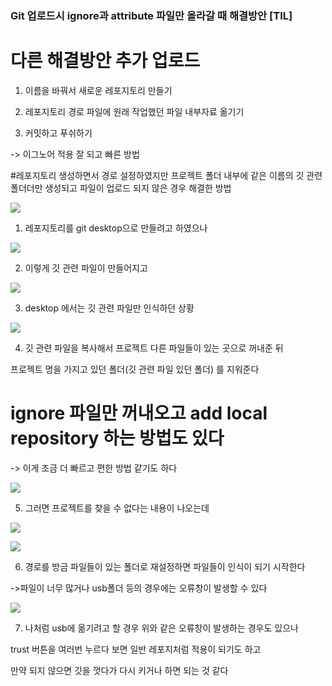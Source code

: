 ### Git 업로드시 ignore과 attribute 파일만 올라갈 때 해결방안 [TIL]

# 다른 해결방안 추가 업로드

1. 이름을 바꿔서 새로운 레포지토리 만들기

2. 레포지토리 경로 파일에 원래 작업했던 파일 내부자료 옮기기

3. 커밋하고 푸쉬하기

-> 이그노어 적용 잘 되고 빠른 방법

  

#레포지토리 생성하면서 경로 설정하였지만 프로젝트 폴더 내부에 같은 이름의 깃 관련 폴더더만 생성되고 파일이 업로드 되지 않은 경우 해결한 방법 

[![](https://blogger.googleusercontent.com/img/b/R29vZ2xl/AVvXsEjJ4qaCQN59q2ZqXNmrDVH915teqZnB2SQZufosLSOxoyzobnBAB9nI5nQPvTUHsdo1GjfMh9BaBngsk3C9ryWM10vGO6Rp1TAhjLwSOCJF9V8XF6P4VEM6GhrBWJFtyaEj5qhgrejARaF6r1F7lNy3dBjQajf_fxbzmN5owwS8LYrSPmqxUmocXMNiZ2u8/s320/%EC%8A%A4%ED%81%AC%EB%A6%B0%EC%83%B7%202023-12-14%20143530.png)](https://www.blogger.com/blog/post/edit/3583706664799492072/8703822555491804472#)

1. 레포지토리를 git desktop으로 만들려고 하였으나

[](https://www.blogger.com/blog/post/edit/3583706664799492072/8703822555491804472#)

[](https://www.blogger.com/blog/post/edit/3583706664799492072/8703822555491804472#)[![](https://blogger.googleusercontent.com/img/b/R29vZ2xl/AVvXsEhYK16yIzuiGRv6HEtgg2A4YDVldDDrH461yAeTsc9yGEnfrBosBA5BB84qZlYLa2V2KxIvAcjWMEPnvLNDR4WGlj3BSCdp_jD6WYZWKlw8sGGD0Jsqj-aGVoQoie1bv-2AG2Yd0-KjXisqfaGfebTumQujBWethMkeXO3KoR_EGKBJtRrIN124thHuPyZ2/s320/%EC%8A%A4%ED%81%AC%EB%A6%B0%EC%83%B7%202023-12-14%20143627.png)](https://www.blogger.com/blog/post/edit/3583706664799492072/8703822555491804472#)

2. 이렇게 깃 관련 파일이 만들어지고 

  

[![](https://blogger.googleusercontent.com/img/b/R29vZ2xl/AVvXsEjouPfE6ULi2WnCsYuCpSG-jZY9umq7BQ7aBf7_gR5jGWxsEygmIYDGv0TV4A6cuzwOwAb7O382fJdcWyBf2FZdWGTy1jIQbjOrsN1KpogsJCrPGskm-tYOLuRqDZrPjuYzMoCnNsbLBv8-8b2ESUhurTk8SLHLvjfaE_c8T21iB7bjgM6TydhIVpU2u7cv/s320/%EC%8A%A4%ED%81%AC%EB%A6%B0%EC%83%B7%202023-12-14%20143611.png)](https://www.blogger.com/blog/post/edit/3583706664799492072/8703822555491804472#)

3. desktop 에서는 깃 관련 파일만 인식하던 상황

  

![](https://blogger.googleusercontent.com/img/b/R29vZ2xl/AVvXsEi48EA-qSbP84IMzR8QrPSuFOyvCk95JJCLL7jQ9Q2hPXkpmCZjv0QYHzK69sFEF1b4350xY2934_BP1DuyhYV8MTxfXcmVMaLCqs-PIJxBatnGhuaToXVwFr0raDqJQ69dsoydN6gZXPUB1d9Vh21DaPvsJr8UlN7weuaQ7XnPy15BuGcljCEbOetGEsAV/s320/%EC%8A%A4%ED%81%AC%EB%A6%B0%EC%83%B7%202023-12-14%20143519.png)

  
4. 깃 관련 파일을 복사해서 프로젝트 다른 파일들이 있는 곳으로 꺼내준 뒤

프로젝트 명을 가지고 있던 폴더(깃 관련 파일 있던 폴더) 를 지워준다

  

# ignore 파일만 꺼내오고 add local repository 하는 방법도 있다

-> 이게 조금 더 빠르고 편한 방법 같기도 하다  

  

  
  

[![](https://blogger.googleusercontent.com/img/b/R29vZ2xl/AVvXsEh6hLW6O1TAV5Nb7bdznw3cEf2otYCbmkalj5ZvhwaFy4HhcEFqNZTPuIhiXXDTh-qvduNbk56beUV0rapVyOGSZX5ZaCPju-T0M0BwjMtw3n9mth697cc1dgB2sxTjfSV9Dth1vZeVvvhMDQcAfETaHER_y_yoEb5MGx3b5qRho4lv1s2uKEUwtZkCxYh7/s320/%EC%8A%A4%ED%81%AC%EB%A6%B0%EC%83%B7%202023-12-14%20143650.png)](https://www.blogger.com/blog/post/edit/3583706664799492072/8703822555491804472#)

5. 그러면 프로젝트를 찾을 수 없다는 내용이 나오는데

  

  

  

[![](https://blogger.googleusercontent.com/img/b/R29vZ2xl/AVvXsEjoMSQRJhMp06123lzE0dhAsUXoNaqImH45M15nJmrcGEbSm5vqsQWKj9DpSi-hj0QPM0YAuUMEQ2cmGG9_k3Jp-ikMi_E0Xr0wC3iT-5Tp755wlDr453dFulUHATMZZ_G0ZMwRu1GIn4bwl0riP9kV4idPSw8wIJ3AwUccqK7rs-28l2YQ-4QErQii-snA/s320/%EC%8A%A4%ED%81%AC%EB%A6%B0%EC%83%B7%202023-12-14%20143852.png)](https://www.blogger.com/blog/post/edit/3583706664799492072/8703822555491804472#)

  

[![](https://blogger.googleusercontent.com/img/b/R29vZ2xl/AVvXsEjmM9xA0672xgRoZ6QR8Vipprj6NzV9hw5kGe6hzZpakpdqzegVZ3e5b4oeylwA5SQVI0oEHDmbNH7eEpUYA_eqQvKN3vnKqxx7bkae8ooQzmdhSugdtVOlTcotXJFTGV9w0LtzDJrOTTonO5psWD-4Zkarp0uUon3XPikZ6pxQiqzs12EFe61Klwle-y3k/s320/%EC%8A%A4%ED%81%AC%EB%A6%B0%EC%83%B7%202023-12-14%20145218.png)](https://www.blogger.com/blog/post/edit/3583706664799492072/8703822555491804472#)

  

6. 경로를 방금 파일들이 있는 폴더로 재설정하면 파일들이 인식이 되기 시작한다

->파일이 너무 많거나 usb폴더 등의 경우에는 오류창이 발생할 수 있다

[![](https://blogger.googleusercontent.com/img/b/R29vZ2xl/AVvXsEgnebapZzQMavNQuajVYfiaZ89Lxp3SMIRm3EftY0-63rSjUwbOxry-3jkE7EOJC8N4bZ5X_gFz9DBY3QLUpfBof1eHjlWH9L3HXiyy6m1y4IkvNiA6MfHN0CAxzOEa1WQsKkRI8jG7pw0wX1q-IUaU9Ab0ficM7VUlaS8YIEAAFNWUimJdQPxomcVMF3s6/s320/%EC%8A%A4%ED%81%AC%EB%A6%B0%EC%83%B7%202023-12-14%20143703.png)](https://www.blogger.com/blog/post/edit/3583706664799492072/8703822555491804472#)

7. 나처럼 usb에 옮기려고 할 경우 위와 같은 오류창이 발생하는 경우도 있으나

  

trust 버튼을 여러번 누르다 보면 일반 레포지처럼 적용이 되기도 하고

  

만약 되지 않으면 깃을 껏다가 다시 키거나 하면 되는 것 같다